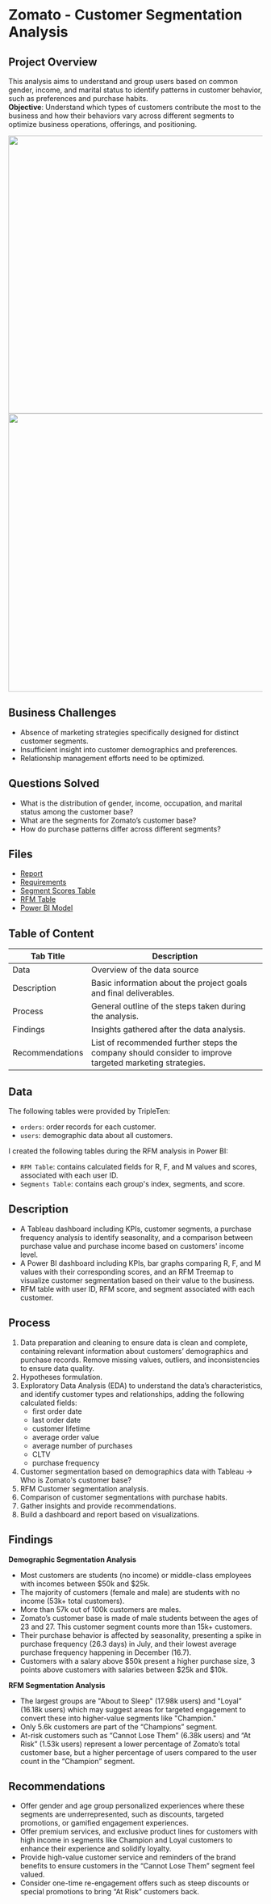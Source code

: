 # Zomato - Customer Segmentation Analysis

## Project Overview
This analysis aims to understand and group users based on common gender, income, and marital status to identify patterns in customer behavior, such as preferences and purchase habits.  
**Objective**: Understand which types of customers contribute the most to the business and how their behaviors vary across different segments to optimize business operations, offerings, and positioning.   

<image src='https://github.com/user-attachments/assets/aca507a4-5575-4c8d-a995-ca3a25e8cae8' width=550 height= auto>   
<image src='https://github.com/user-attachments/assets/4f68496b-baab-4532-abf3-9ffd9ca7b6ea' width=550 height= auto>   

## Business Challenges
- Absence of marketing strategies specifically designed for distinct customer segments.
- Insufficient insight into customer demographics and preferences.
- Relationship management efforts need to be optimized.

## Questions Solved
- What is the distribution of gender, income, occupation, and marital status among the customer base?
- What are the segments for Zomato’s customer base?
- How do purchase patterns differ across different segments?
   
## Files
- <a href='https://github.com/LidiaRJ/Data_Analysis_Projects_TripleTen/blob/main/Zomato/Zomato%20Report%20-%20Lidia%20Ruiz%20Jimeno%20Harvey.pdf' target=_blank><u>Report</u></a>
-  <a href='https://github.com/LidiaRJ/Data_Analysis_Projects_TripleTen/blob/main/Zomato/Requirements.md' target=_blank><u>Requirements</u></a>
- <a href='https://github.com/LidiaRJ/Data_Analysis_Projects_TripleTen/blob/main/Zomato/Segment%20Scores%20Table%20-%20Lidia%20RJH.csv' target=_blank><u>Segment Scores Table</u></a>
- <a href='https://github.com/LidiaRJ/Data_Analysis_Projects_TripleTen/blob/main/Zomato/RFM%20Table%20-%20Lidia%20RJH.csv' target=_blank><u>RFM Table</u></a>
- <a href='https://github.com/LidiaRJ/Data_Analysis_Projects_TripleTen/blob/main/Zomato/Models.jpg' target=_blank><u>Power BI Model</u></a>

## Table of Content
| Tab Title| Description | 
| -------- | ------------|
| Data | Overview of the data source |
| Description | Basic information about the project goals and final deliverables. |
| Process | General outline of the steps taken during the analysis. |
| Findings | Insights gathered after the data analysis. |
| Recommendations | List of recommended further steps the company should consider to improve targeted marketing strategies. |

## Data 
The following tables were provided by TripleTen:
- `orders`: order records for each customer. 
- `users`: demographic data about all customers. 

I created the following tables during the RFM analysis in Power BI:
- `RFM Table`: contains calculated fields for R, F, and M values and scores, associated with each user ID.
- `Segments Table`: contains each group's index, segments, and score. 

## Description
- A Tableau dashboard including KPIs, customer segments, a purchase frequency analysis to identify seasonality, and a comparison between purchase value and purchase income based on customers' income level.   
- A Power BI dashboard including KPIs, bar graphs comparing R, F, and M values with their corresponding scores, and an RFM Treemap to visualize customer segmentation based on their value to the business. 
- RFM table with user ID, RFM score, and segment associated with each customer.  

## Process 
1. Data preparation and cleaning to ensure data is clean and complete, containing relevant information about customers’ demographics and purchase records. Remove missing values, outliers, and inconsistencies to ensure data quality. 
2. Hypotheses formulation.
3. Exploratory Data Analysis (EDA) to understand the data’s characteristics, and identify customer types and relationships, adding the following calculated fields:
    - first order date
    - last order date
    - customer lifetime 
    -  average order value
    - average number of purchases
    - CLTV
    - purchase frequency
4. Customer segmentation based on demographics data with Tableau -> Who is Zomato's customer base? 
5. RFM Customer segmentation analysis.
6. Comparison of customer segmentations with purchase habits. 
7. Gather insights and provide recommendations.
8. Build a dashboard and report based on visualizations.

## Findings
**Demographic Segmentation Analysis** 
- Most customers are students (no income) or middle-class  employees with incomes between $50k and $25k. 
- The majority of customers (female and male) are students with no income (53k+ total customers).
- More than 57k out of 100k customers are males.
- Zomato’s customer base is made of male students between the ages of 23 and 27. This customer segment counts more than 15k+ customers.
- Their purchase behavior is affected by seasonality, presenting a spike in purchase frequency (26.3 days) in July, and their lowest average purchase frequency happening in December (16.7). 
- Customers with a salary above $50k present a higher purchase size, 3 points above customers with salaries between $25k and $10k. 

**RFM Segmentation Analysis**
- The largest groups are "About to Sleep" (17.98k users)  and "Loyal” (16.18k users)  which may suggest areas for targeted engagement to convert these into higher-value segments like "Champion."
- Only 5.6k customers are part of the “Champions” segment. 
- At-risk customers such as “Cannot Lose Them” (6.38k users) and “At Risk” (1.53k users) represent a lower percentage of Zomato’s total customer base, but a higher percentage of users compared to the user count in the “Champion” segment. 


## Recommendations 
- Offer gender and age group personalized  experiences where these segments are underrepresented, such as discounts, targeted promotions, or gamified engagement experiences.
- Offer premium services, and exclusive product lines for customers with high income in segments like Champion and Loyal customers to enhance their experience and solidify loyalty. 
- Provide high-value customer service and reminders of the brand benefits to ensure customers in the “Cannot Lose Them” segment feel valued. 
- Consider one-time re-engagement offers such as steep discounts or special promotions to bring “At Risk” customers back. 
